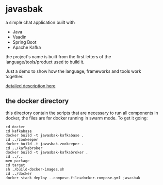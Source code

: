 # javasbak

a simple chat application built with
 * Java
 * Vaadin
 * Spring Boot
 * Apache Kafka
 
the project's name is built from the first letters of the language/tools/product used to build it.

Just a demo to show how the language, frameworks and tools work together. 

[detailed description here](https://www.sothawo.com/2017/10/the-simple-web-based-chat-application-now-implemented-with-java/)

## the docker directory

this directory contain the scripts that are necessary to run all components in docker, the files are for docker 
running in swarm mode. To get it going:

    cd docker
    cd kafkabase
    docker build -t javasbak-kafkabase .
    cd ../zookeeper
    docker build -t javasbak-zookeeper .
    cd ../kafkabroker
    docker build -t javasbak-kafkabroker .
    cd ../..
    mvn package 
    cd target
    sh ./build-docker-images.sh
    cd ../docker
    docker stack deploy --compose-file=docker-compose.yml javasbak

